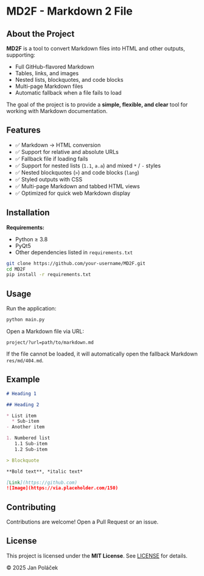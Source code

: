 # MD2F - Markdown 2 File

## About the Project

**MD2F** is a tool to convert Markdown files into HTML and other outputs, supporting:

* Full GitHub-flavored Markdown
* Tables, links, and images
* Nested lists, blockquotes, and code blocks
* Multi-page Markdown files
* Automatic fallback when a file fails to load

The goal of the project is to provide a **simple, flexible, and clear** tool for working with Markdown documentation.

## Features

* ✅ Markdown → HTML conversion
* ✅ Support for relative and absolute URLs
* ✅ Fallback file if loading fails
* ✅ Support for nested lists (`1.1`, `a.a`) and mixed `*` / `-` styles
* ✅ Nested blockquotes (`>`) and code blocks (`lang`)
* ✅ Styled outputs with CSS
* ✅ Multi-page Markdown and tabbed HTML views
* ✅ Optimized for quick web Markdown display

## Installation

**Requirements:**

* Python ≥ 3.8
* PyQt5
* Other dependencies listed in `requirements.txt`

```bash
git clone https://github.com/your-username/MD2F.git
cd MD2F
pip install -r requirements.txt
```

## Usage

Run the application:

```bash
python main.py
```

Open a Markdown file via URL:

```
project/?url=path/to/markdown.md
```

If the file cannot be loaded, it will automatically open the fallback Markdown `res/md/404.md`.

## Example

```markdown
# Heading 1

## Heading 2

* List item
  * Sub-item
- Another item

1. Numbered list
   1.1 Sub-item
   1.2 Sub-item

> Blockquote

**Bold text**, *italic text*

[Link](https://github.com)
![Image](https://via.placeholder.com/150)
```

## Contributing

Contributions are welcome! Open a Pull Request or an issue.

## License

This project is licensed under the **MIT License**. See [LICENSE](LICENSE) for details.

© 2025 Jan Poláček
